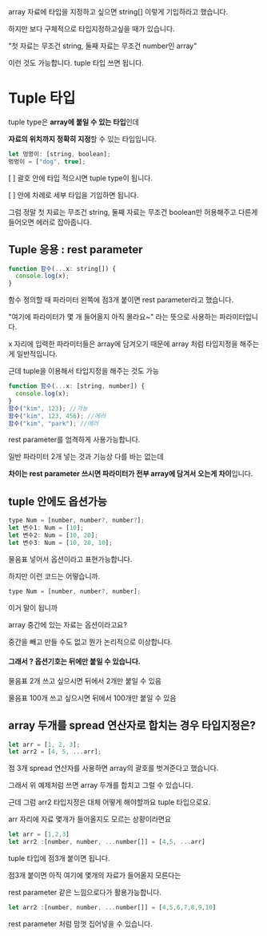 array 자료에 타입을 지정하고 싶으면 string[] 이렇게 기입하라고 했습니다.

하지만 보다 구체적으로 타입지정하고싶을 때가 있습니다.

"첫 자료는 무조건 string, 둘째 자료는 무조건 number인 array"

이런 것도 가능합니다. tuple 타입 쓰면 됩니다.

# Tuple 타입

tuple type은 **array에 붙일 수 있는 타입**인데

**자료의 위치까지 정확히 지정**할 수 있는 타입입니다.

```jsx
let 멍멍이: [string, boolean];
멍멍이 = ["dog", true];
```

[ ] 괄호 안에 타입 적으시면 tuple type이 됩니다.

[ ] 안에 차례로 세부 타입을 기입하면 됩니다.

그럼 정말 첫 자료는 무조건 string, 둘째 자료는 무조건 boolean만 허용해주고 다른게 들어오면 에러로 잡아줍니다.

## Tuple 응용 : rest parameter

```jsx
function 함수(...x: string[]) {
  console.log(x);
}
```

함수 정의할 때 파라미터 왼쪽에 점3개 붙이면 rest parameter라고 했습니다.

"여기에 파라미터가 몇 개 들어올지 아직 몰라요~" 라는 뜻으로 사용하는 파라미터입니다.

x 자리에 입력한 파라미터들은 array에 담겨오기 때문에 array 처럼 타입지정을 해주는게 일반적입니다.

근데 tuple을 이용해서 타입지정을 해주는 것도 가능

```jsx
function 함수(...x: [string, number]) {
  console.log(x);
}
함수("kim", 123); //가능
함수("kim", 123, 456); //에러
함수("kim", "park"); //에러
```

rest parameter를 엄격하게 사용가능합니다.

일반 파라미터 2개 넣는 것과 기능상 다를 바는 없는데

**차이는 rest parameter 쓰시면 파라미터가 전부 array에 담겨서 오는게 차이**입니다.

## tuple 안에도 옵션가능

```jsx
type Num = [number, number?, number?];
let 변수1: Num = [10];
let 변수2: Num = [10, 20];
let 변수3: Num = [10, 20, 10];
```

물음표 넣어서 옵션이라고 표현가능합니다.

하지만 이런 코드는 어떻습니까.

```jsx
type Num = [number, number?, number];
```

이거 말이 됩니까

array 중간에 있는 자료는 옵션이라고요?

중간을 빼고 만들 수도 없고 뭔가 논리적으로 이상합니다.

#### 그래서 ? 옵션기호는 뒤에만 붙일 수 있습니다.

물음표 2개 쓰고 싶으시면 뒤에서 2개만 붙일 수 있음

물음표 100개 쓰고 싶으시면 뒤에서 100개만 붙일 수 있음

## array 두개를 spread 연산자로 합치는 경우 타입지정은?

```jsx
let arr = [1, 2, 3];
let arr2 = [4, 5, ...arr];
```

점 3개 spread 연산자를 사용하면 array의 괄호를 벗겨준다고 했습니다.

그래서 위 예제처럼 쓰면 array 두개를 합치고 그럴 수 있습니다.

근데 그럼 arr2 타입지정은 대체 어떻게 해야할까요 tuple 타입으로요.

arr 자리에 자료 몇개가 들어올지도 모르는 상황이라면요

```jsx
let arr = [1,2,3]
let arr2 :[number, number, ...number[]] = [4,5, ...arr]
```

tuple 타입에 점3개 붙이면 됩니다.

점3개 붙이면 아직 여기에 몇개의 자료가 들어올지 모른다는

rest parameter 같은 느낌으로다가 활용가능합니다.

```jsx
let arr2 :[number, number, ...number[]] = [4,5,6,7,8,9,10]
```

rest parameter 처럼 맘껏 집어넣을 수 있습니다.
